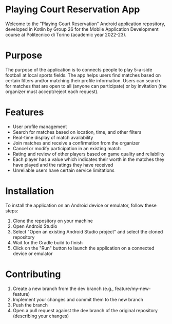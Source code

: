 # Playing Court Reservation App

Welcome to the "Playing Court Reservation" Android application repository, developed in Kotlin by
Group 26 for the Mobile Application Development course at Politecnico di Torino (academic year
2022-23).

# Purpose

The purpose of the application is to connects people to play 5-a-side football at local
sports fields. The app helps users find matches based on certain filters and/or matching their
profile information. Users can search for matches that are open to all (anyone can participate) or
by invitation (the organizer must accept/reject each request).

# Features

* User profile management
* Search for matches based on location, time, and other filters
* Real-time display of match availability
* Join matches and receive a confirmation from the organizer
* Cancel or modify participation in an existing match
* Rating and review of other players based on game quality and reliability
* Each player has a value which indicates their worth in the matches they have played and the
  ratings they have received
* Unreliable users have certain service limitations

# Installation

To install the application on an Android device or emulator, follow these steps:

1. Clone the repository on your machine
2. Open Android Studio
3. Select "Open an existing Android Studio project" and select the cloned repository
4. Wait for the Gradle build to finish
5. Click on the "Run" button to launch the application on a connected device or emulator

# Contributing

1. Create a new branch from the dev branch (e.g., feature/my-new-feature)
2. Implement your changes and commit them to the new branch
3. Push the branch
4. Open a pull request against the dev branch of the original repository (describing your changes)
